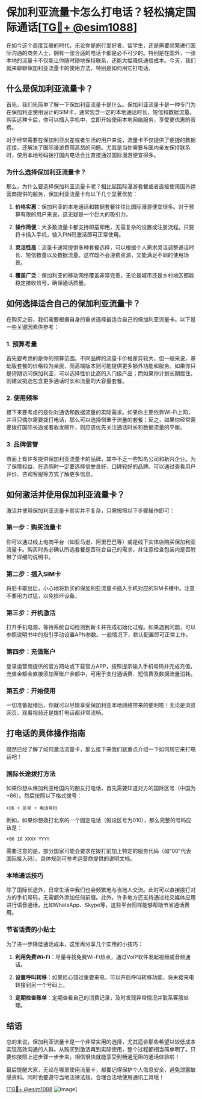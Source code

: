 # 保加利亚流量卡怎么打电话？轻松搞定国际通话[[TG💪+ @esim1088](https://t.me/s/esim1088)]

在如今这个高度互联的时代，无论你是旅行爱好者、留学生，还是需要频繁进行国际沟通的商务人士，拥有一张合适的电话卡都是必不可少的。特别是在国外，一张本地的流量卡不仅能让你随时随地保持联系，还能大幅降低通信成本。今天，我们就来聊聊保加利亚流量卡的使用方法，特别是如何用它打电话。

## 什么是保加利亚流量卡？

首先，我们先简单了解一下保加利亚流量卡是什么。保加利亚流量卡是一种专门为在保加利亚使用设计的SIM卡，通常包含一定的本地通话时长、短信和数据流量。购买这种卡后，你可以插入手机中，立即开始使用本地网络服务，享受更优惠的资费。

对于经常需要在保加利亚出差或者生活的用户来说，流量卡不仅提供了便捷的数据连接，还解决了国际漫游费用高昂的问题。尤其是当你需要与国内亲友保持联系时，使用本地号码拨打国内电话会比直接通过国际漫游便宜得多。

### 为什么选择保加利亚流量卡？

那么，为什么要选择保加利亚流量卡呢？相比起国际漫游套餐或者直接使用国外运营商提供的服务，保加利亚流量卡有以下几个显著优势：

1. **价格实惠**：保加利亚的本地通话和数据套餐往往比国际漫游便宜很多。对于预算有限的用户来说，这无疑是一个巨大的吸引力。
   
2. **操作简便**：大多数流量卡都支持即插即用，无需复杂的设置或注册流程。只要将卡插入手机，输入PIN码激活即可正常使用。

3. **灵活性高**：流量卡通常提供多种套餐选择，可以根据个人需求灵活调整通话时长、短信数量以及数据流量。这样既不会浪费资源，又能满足不同的使用场景。

4. **覆盖广泛**：保加利亚的移动网络覆盖非常完善，无论是城市还是乡村地区都能稳定接收信号，确保通话质量。

## 如何选择适合自己的保加利亚流量卡？

在购买之前，我们需要根据自身的需求选择最适合自己的保加利亚流量卡。以下是一些关键因素供参考：

### 1. 预算考量

首先要考虑的是你的预算范围。不同品牌的流量卡价格差异较大，但一般来说，基础版套餐的价格较为亲民，而高端版本则可能提供更多额外功能和服务。如果你只是短期访问保加利亚，可以选择性价比高的入门级产品；而如果你计划长期居住，则建议挑选包含更多通话时长和流量的大容量套餐。

### 2. 使用频率

接下来要考虑的是你对通话和数据流量的实际需求。如果你主要依靠Wi-Fi上网，并且只偶尔需要拨打电话，那么可以选择侧重于流量的套餐；反之，如果你经常需要拨打国际长途或者收发邮件，则应该优先关注通话时长和数据流量的平衡。

### 3. 品牌信誉

市面上有许多提供保加利亚流量卡的品牌，其中不乏一些知名公司和新兴企业。为了保障权益，在选购时一定要选择信誉良好、口碑较好的品牌。可以通过查看用户评价、咨询客服等方式了解更多信息。

## 如何激活并使用保加利亚流量卡？

激活并使用保加利亚流量卡其实并不复杂，只需按照以下步骤操作即可：

### 第一步：购买流量卡

你可以通过线上电商平台（如亚马逊、阿里巴巴等）或是线下实体店购买保加利亚流量卡。购买时务必确认所选套餐是否符合自己的需求，并注意检查包装内是否附带了详细的说明书。

### 第二步：插入SIM卡

将旧卡取出后，小心地将新买的保加利亚流量卡插入手机对应的SIM卡槽中。注意不要用力过猛，以免损坏设备。

### 第三步：开机激活

打开手机电源，等待系统自动检测到新卡并完成初始化过程。如果遇到问题，可以参照说明书中的指引手动设置APN参数。一般情况下，默认配置即可正常工作。

### 第四步：充值账户

登录运营商提供的官方网站或下载官方APP，按照提示输入手机号码并完成充值。充值金额会直接添加至账户余额中，可用于支付通话费、短信费及数据流量消耗。

### 第五步：开始使用

一切准备就绪后，你就可以尽情享受保加利亚本地网络带来的便利啦！无论是浏览网页、观看视频还是拨打电话都非常流畅。

## 打电话的具体操作指南

既然已经了解了如何激活流量卡，那么接下来我们就重点介绍一下如何用它来打电话吧！

### 国际长途拨打方法

如果你想从保加利亚给国内的朋友打电话，首先需要知道对方的国际区号（中国为+86）。然后按照以下格式拨号：

```
+86 + 区号 + 电话号码
```

例如，如果你想拨打北京的一个固定电话（假设区号为010），那么完整的号码应该是：

```
+86 10 XXXX YYYY
```

需要注意的是，部分国家可能会要求在拨打前加上特定的服务代码（如“00”代表国际接入码）。具体规则可参考运营商提供的说明文档。

### 本地通话技巧

除了国际长途外，日常生活中我们也会频繁地与当地人交流。此时可以直接拨打对方的手机号码，无需额外添加任何前缀。此外，许多地方还支持通过社交媒体应用进行语音通话，比如WhatsApp、Skype等，这些平台同样能够帮助节省通话费用。

### 节省话费的小贴士

为了进一步降低通话成本，这里再分享几个实用的小技巧：

1. **利用免费Wi-Fi**：尽量寻找免费Wi-Fi热点，通过VoIP软件发起视频或音频通话。

2. **设置呼叫转移**：如果担心错过重要来电，可以开启呼叫转移功能，将未接来电转接到另一个号码上。

3. **定期检查账单**：定期查看自己的消费记录，及时发现异常情况并联系客服处理。

## 结语

总的来说，保加利亚流量卡是一个非常实用的选择，尤其适合那些希望以较低成本实现高效沟通的人群。从购买到激活再到实际使用，整个过程都相当简单明了。只要你按照上述步骤一步步来，相信很快就能享受到畅通无阻的通话体验啦！

最后提醒大家，无论在哪里使用流量卡，都要记得保护个人信息安全，避免泄露敏感资料。同时也要遵守当地法律法规，合理合法地使用通讯工具哦！

[[TG💪+ @esim1088](https://t.me/s/esim1088) ![Image](https://i.postimg.cc/4NQfJmqS/Snipaste-2025-05-13-00-14-12.png)]